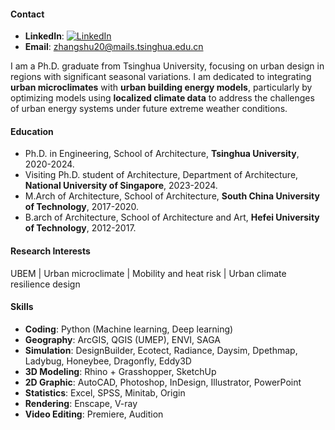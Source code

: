 #### Contact
- <strong>LinkedIn</strong>: [![LinkedIn](https://img.shields.io/badge/LinkedIn-%230077B5?style=flat&logo=linkedin&logoColor=white)](https://www.linkedin.com/in/shuyang-shawn-zhang-b355602a7)
- <strong>Email</strong>: [zhangshu20@mails.tsinghua.edu.cn](zhangshu20@mails.tsinghua.edu.cn)  

I am a Ph.D. graduate from Tsinghua University, focusing on urban design in regions with significant seasonal variations. I am dedicated to integrating <strong>urban microclimates</strong> with <strong>urban building energy models</strong>, particularly by optimizing models using <strong>localized climate data</strong> to address the challenges of urban energy systems under future extreme weather conditions.  

#### Education
- Ph.D. in Engineering, School of Architecture, <strong>Tsinghua University</strong>, 2020-2024.
- Visiting Ph.D. student of Architecture, Department of Architecture, <strong>National University of Singapore</strong>, 2023-2024.
- M.Arch of Architecture, School of Architecture, <strong>South China University of Technology</strong>, 2017-2020.
- B.arch of Architecture, School of Architecture and Art, <strong>Hefei University of Technology</strong>, 2012-2017.  

#### Research Interests
UBEM | Urban microclimate | Mobility and heat risk | Urban climate resilience design  

#### Skills
- <strong>Coding</strong>: Python (Machine learning, Deep learning)
- <strong>Geography</strong>: ArcGIS, QGIS (UMEP), ENVI, SAGA
- <strong>Simulation</strong>: DesignBuilder, Ecotect, Radiance, Daysim, Dpethmap, Ladybug, Honeybee, Dragonfly, Eddy3D
- <strong>3D Modeling</strong>: Rhino + Grasshopper, SketchUp
- <strong>2D Graphic</strong>: AutoCAD, Photoshop, InDesign, Illustrator, PowerPoint
- <strong>Statistics</strong>: Excel, SPSS, Minitab, Origin
- <strong>Rendering</strong>: Enscape, V-ray
- <strong>Video Editing</strong>: Premiere, Audition


